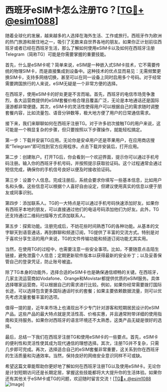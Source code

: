 # 西班牙eSIM卡怎么注册TG？[[TG💪+ @esim1088](https://t.me/s/esim1088)]

随着全球化的发展，越来越多的人选择在海外生活、工作或旅行。西班牙作为欧洲的热门旅游和居住地之一，吸引了无数来自世界各地的朋友。如果你正计划前往西班牙或者已经在西班牙生活，那么了解如何使用eSIM卡以及如何在西班牙注册Telegram（简称TG）可能是你需要掌握的重要技能。

首先，什么是eSIM卡呢？简单来说，eSIM是一种嵌入式SIM卡技术，它不需要传统的物理SIM卡，而是直接集成到设备中。这种技术的优点显而易见：无需频繁更换SIM卡，支持多网络切换，甚至可以在同一设备上同时启用多个号码。对于经常需要跨国旅行的人来说，eSIM无疑是一个非常方便的选择。

在西班牙，使用eSIM卡的好处更是不言而喻。首先，西班牙的电信市场竞争激烈，各大运营商提供的eSIM套餐价格合理且覆盖广泛，无论是本地通话还是国际漫游都非常便捷。其次，eSIM卡的灵活性使得用户可以根据自己的需求随时调整套餐内容，比如流量包、语音分钟数等，极大地方便了用户的日常通信需求。

接下来，我们来聊聊如何在西班牙注册TG。对于许多初次接触TG的用户来说，这可能是一个稍显复杂的步骤，但只要按照以下步骤操作，就能轻松搞定。

第一步：下载并安装TG应用。无论你是安卓用户还是苹果用户，在应用商店搜索“Telegram”即可找到官方应用程序。点击下载并安装后，打开应用。

第二步：创建账户。打开TG后，你会看到一个欢迎界面，提示你可以通过手机号码注册。输入你的西班牙手机号码，并按照提示获取验证码。这个过程通常会通过短信完成，确保你的手机信号良好以便及时接收验证码。

第三步：设置个人信息。完成注册后，系统会要求你填写一些基本信息，比如用户名和头像。这些信息可以根据个人喜好自由设定，但建议使用真实的信息以便于朋友或同事识别。

第四步：添加联系人。TG的一大特点是可以通过手机号码快速添加好友。如果你有西班牙本地的朋友，可以直接通过他们的电话号码添加他们为好友。此外，TG还支持通过二维码扫描等方式添加联系人。

第五步：探索功能。注册完成后，不妨花些时间熟悉TG的各种功能。从基本的文字聊天到语音通话，再到群聊和频道订阅，TG提供了丰富的交流方式。特别是对于喜欢分享生活的用户来说，TG的文件传输功能和频道订阅功能尤其实用。

当然，在使用TG的过程中，也需要注意一些安全事项。比如，不要随意点击陌生链接，避免泄露个人信息；定期更新软件版本以获得最新的安全补丁；以及妥善保管自己的登录凭证，防止账号被盗。

除了TG本身的功能外，选择合适的eSIM卡也是确保通信顺畅的关键。在西班牙，几家主流运营商如Vodafone、Orange和Movistar都提供优质的eSIM服务。具体选择哪家运营商，可以根据自己的需求进行比较。例如，如果你经常需要拨打国际长途，可以选择包含更多国际通话时长的套餐；如果主要依赖数据流量，则可以优先考虑流量套餐丰富的选项。

值得一提的是，近年来市场上也涌现出不少专门针对游客和短期居民设计的eSIM产品。这些产品的最大特点就是灵活性高、价格实惠，并且通常附带详细的使用指南和支持服务。如果你对西班牙的语言环境还不太熟悉，这类产品无疑是很好的选择。

最后，总结一下我们在西班牙注册TG和使用eSIM卡的一些要点。首先，eSIM卡的便利性和灵活性使其成为现代通信的理想选择。其次，注册TG并不复杂，只需几步即可完成。再次，选择适合自己的eSIM套餐非常重要，这关系到你在西班牙的生活质量和沟通效率。当然，保持良好的网络安全意识同样不可或缺。

希望这篇文章能帮助你更好地了解如何在西班牙注册TG以及使用eSIM卡。无论你是计划短期访问还是长期定居，掌握这些技能都将大大提升你的生活体验。如果你还有其他关于eSIM卡或TG的问题，欢迎随时留言交流！[[TG💪+ @esim1088](https://t.me/s/esim1088) ![Image](https://i.postimg.cc/4NQfJmqS/Snipaste-2025-05-13-00-14-12.png)]